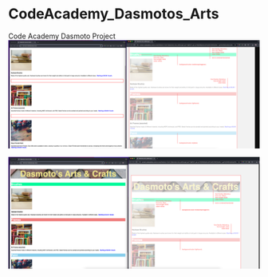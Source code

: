 # CodeAcademy_Dasmotos_Arts
Code Academy Dasmoto Project 
![alt text](https://raw.githubusercontent.com/nicocoa10/CodeAcademy_Dasmotos_Arts/refs/heads/main/Screen%20Shot%202024-09-23%20at%208.47.49%20PM.png)


![alt text](https://raw.githubusercontent.com/nicocoa10/CodeAcademy_Dasmotos_Arts/refs/heads/main/Screen%20Shot%202024-09-23%20at%208.51.34%20PM.png)
